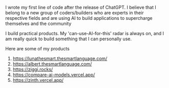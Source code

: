I wrote my first line of code after the release of ChatGPT. I believe that I belong to a new group of coders/builders who are experts in their respective fields and are 
using AI to build applications to supercharge themselves and the community

I build practical products. My 'can-use-AI-for-this' radar is always on, and I am really quick to build something that I can personally use. 

Here are some of my products

1. https://lunathesmart.thesmartlanguage.com/
2. https://albert.thesmartlanguage.com/
3. https://ziggi.rocks/
4. https://compare-ai-models.vercel.app/
5. https://zinth.vercel.app/


